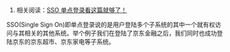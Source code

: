 1. 相关阅读：[SSO 单点登录看这篇就够了！](docs/system-design/authority-certification/sso.md)

SSO(Single Sign On)即单点登录说的是用户登陆多个子系统的其中一个就有权访问与其相关的其他系统。举个例子我们在登陆了京东金融之后，我们同时也成功登陆京东的京东超市、京东家电等子系统。